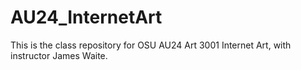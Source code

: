 # AU24_InternetArt
This is the class repository for OSU AU24 Art 3001 Internet Art, with instructor James Waite.
